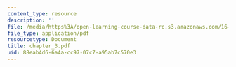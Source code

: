 ```yaml
---
content_type: resource
description: ''
file: /media/https%3A/open-learning-course-data-rc.s3.amazonaws.com/16-01-unified-engineering-i-ii-iii-iv-fall-2005-spring-2006/88eab4d66a4acc9707c7a95ab7c570e3_chapter_3.pdf
file_type: application/pdf
resourcetype: Document
title: chapter_3.pdf
uid: 88eab4d6-6a4a-cc97-07c7-a95ab7c570e3
---
```

